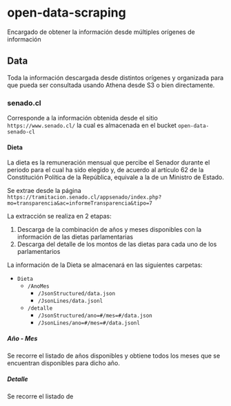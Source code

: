 # open-data-scraping
Encargado de obtener la información desde múltiples orígenes de información

## Data
Toda la información descargada desde distintos orígenes y organizada para que pueda ser consultada usando Athena desde S3 o bien directamente.

### senado.cl
Corresponde a la información obtenida desde el sitio ```https://www.senado.cl/``` la cual es almacenada en el bucket ```open-data-senado-cl```

#### Dieta
La dieta es la remuneración mensual que percibe el Senador durante el periodo para el cual ha sido elegido y, de acuerdo al artículo 62 de la Constitución Política de la República, equivale a la de un Ministro de Estado.

Se extrae desde la página ```https://tramitacion.senado.cl/appsenado/index.php?mo=transparencia&ac=informeTransparencia&tipo=7```

La extracción se realiza en 2 etapas:
1. Descarga de la combinación de años y meses disponibles con la información de las dietas parlamentarias
2. Descarga del detalle de los montos de las dietas para cada uno de los parlamentarios

La información de la Dieta se almacenará en las siguientes carpetas:
* ```Dieta```
  * ```/AnoMes```
    * ```/JsonStructured/data.json```
    * ```/JsonLines/data.jsonl```
  * ```/detalle```
    * ```/JsonStructured/ano=#/mes=#/data.json```
    * ```/JsonLines/ano=#/mes=#/data.jsonl```

##### Año - Mes
Se recorre el listado de años disponibles y obtiene todos los meses que se encuentran disponibles para dicho año.

##### Detalle
Se recorre el listado de 
